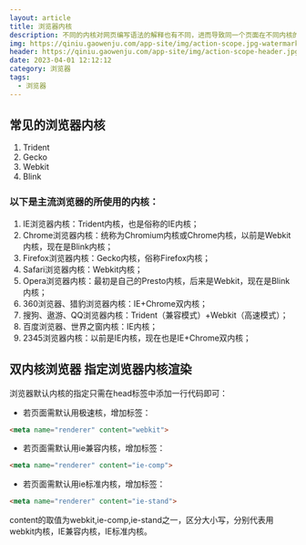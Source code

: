 ```yaml
---
layout: article
title: 浏览器内核
description: 不同的内核对网页编写语法的解释也有不同，进而导致同一个页面在不同内核的浏览器下显示出来的效果也会有所出入，这也是作为一个前端工程师需要了解不同浏览器所使用的内核和各种兼容性问题。\n浏览器内核是浏览器的核心，也叫“渲染引擎”，解释html并渲染绘制。\n浏览器内核决定了浏览器该如何显示网页内容以及页面的格式信息。\n不同的浏览器内核对网页的语法解释也不同，因此网页开发者需要在不同内核的浏览器中测试网页的渲染效果
img: https://qiniu.gaowenju.com/app-site/img/action-scope.jpg-watermark
header: https://qiniu.gaowenju.com/app-site/img/action-scope-header.jpg-watermark
date: 2023-04-01 12:12:12
category: 浏览器
tags:
  - 浏览器
---
```


## 常见的浏览器内核

1. Trident
2. Gecko
3. Webkit
4. Blink

### 以下是主流浏览器的所使用的内核：

1. IE浏览器内核：Trident内核，也是俗称的IE内核； 
2. Chrome浏览器内核：统称为Chromium内核或Chrome内核，以前是Webkit内核，现在是Blink内核； 
3. Firefox浏览器内核：Gecko内核，俗称Firefox内核； 
4. Safari浏览器内核：Webkit内核； 
5. Opera浏览器内核：最初是自己的Presto内核，后来是Webkit，现在是Blink内核； 
6. 360浏览器、猎豹浏览器内核：IE+Chrome双内核； 
7. 搜狗、遨游、QQ浏览器内核：Trident（兼容模式）+Webkit（高速模式）； 
8. 百度浏览器、世界之窗内核：IE内核； 
9. 2345浏览器内核：以前是IE内核，现在也是IE+Chrome双内核；


## 双内核浏览器 指定浏览器内核渲染

浏览器默认内核的指定只需在head标签中添加一行代码即可：

- 若页面需默认用极速核，增加标签：
```html
<meta name="renderer" content="webkit">
```

- 若页面需默认用ie兼容内核，增加标签：
```html
<meta name="renderer" content="ie-comp">
```

- 若页面需默认用ie标准内核，增加标签：
```html
<meta name="renderer" content="ie-stand">
```

content的取值为webkit,ie-comp,ie-stand之一，区分大小写，分别代表用webkit内核，IE兼容内核，IE标准内核。